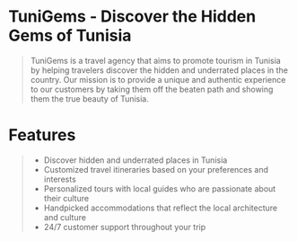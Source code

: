# TuniGems - Discover the Hidden Gems of Tunisia
> TuniGems is a travel agency that aims to promote tourism in Tunisia by helping travelers discover the hidden and underrated places in the country. Our mission is to provide a unique and authentic experience to our customers by taking them off the beaten path and showing them the true beauty of Tunisia.
# Features
> - Discover hidden and underrated places in Tunisia
> - Customized travel itineraries based on your preferences and interests
> - Personalized tours with local guides who are passionate about their culture
> - Handpicked accommodations that reflect the local architecture and culture
> - 24/7 customer support throughout your trip
